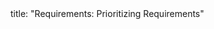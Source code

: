 <frontmatter>
title: "Requirements: Prioritizing Requirements"
</frontmatter>

<include src="unit-inPage-asFlat.md" boilerplate />